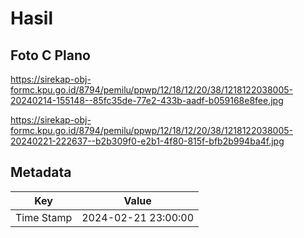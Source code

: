 # Hasil

## Foto C Plano

https://sirekap-obj-formc.kpu.go.id/8794/pemilu/ppwp/12/18/12/20/38/1218122038005-20240214-155148--85fc35de-77e2-433b-aadf-b059168e8fee.jpg

https://sirekap-obj-formc.kpu.go.id/8794/pemilu/ppwp/12/18/12/20/38/1218122038005-20240221-222637--b2b309f0-e2b1-4f80-815f-bfb2b994ba4f.jpg


## Metadata

| Key        | Value               |
| ---------- | ------------------- |
| Time Stamp | 2024-02-21 23:00:00 |



